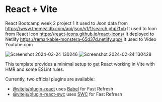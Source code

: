 # React + Vite
React Bootcamp week 2 project 1
It used to Json data from https://www.themealdb.com/api/json/v1/1/search.php?f=b
It used to Icon from React Icon https://react-icons.github.io/react-icons/
It deployed to Netlify https://remarkable-monstera-65d37d.netlify.app/
It used to Video Youtube.com

![Screenshot 2024-02-24 130246](https://github.com/cegerxwin/recipe-list/assets/31402706/aade19bb-fa2b-4206-9b7e-888bfb46ca62)
![Screenshot 2024-02-24 130428](https://github.com/cegerxwin/recipe-list/assets/31402706/a120c5b9-bb81-446a-9b46-456ad7c1f3ca)



This template provides a minimal setup to get React working in Vite with HMR and some ESLint rules.

Currently, two official plugins are available:

- [@vitejs/plugin-react](https://github.com/vitejs/vite-plugin-react/blob/main/packages/plugin-react/README.md) uses [Babel](https://babeljs.io/) for Fast Refresh
- [@vitejs/plugin-react-swc](https://github.com/vitejs/vite-plugin-react-swc) uses [SWC](https://swc.rs/) for Fast Refresh
